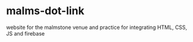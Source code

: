 # malms-dot-link
website for the malmstone venue and practice for integrating HTML, CSS, JS and firebase
